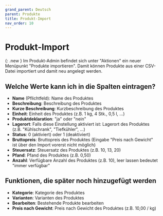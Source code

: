 ```yaml
---
grand_parent: Deutsch
parent: Produkte
title: Produkt-Import
nav_order: 10
---
```


# Produkt-Import

{: .new }
Im Produkt-Admin befindet sich unter "Aktionen" ein neuer Menüpunkt "Produkte importieren". Damit können Produkte aus einer CSV-Datei importiert und damit neu angelegt werden.


## Welche Werte kann ich in die Spalten eintragen?

* **Name** (Pflichtfeld): Name des Produktes
* **Beschreibung**: Beschreibung des Produktes
* **Kurze Beschreibung**: Kurzbeschreibung des Produktes
* **Einheit**: Einheit des Produktes (z.B. 1 kg, 4 Stk., 0,5 l, ...)
* **Produktdeklaration**: "ja" oder "nein"
* **Lagerort**: Falls diese Einstellung aktiviert ist: Lagerort des Produktes (z.B. "Kühlschrank", "Tiefkühler", ...)
* **Status**: 0 (aktiviert) oder 1 (deaktiviert)
* **Bruttopreis**: Bruttopreis des Produktes (Eingabe "Preis nach Gewicht" ist über den Import vorerst nicht möglich)
* **Steuersatz**: Steuersatz des Produktes (z.B. 10, 13, 20)
* **Pfand**: Pfand des Produktes (z.B. 0,50)
* **Anzahl**: Verfügbare Anzahl des Produktes (z.B. 10), leer lassen bedeutet "immer verfügbar"


## Funktionen, die später noch hinzugefügt werden

* **Kategorie**: Kategorie des Produktes
* **Varianten**: Varianten des Produktes
* **Bearbeiten**: Bestehende Produkte bearbeiten
* **Preis nach Gewicht**: Preis nach Gewicht des Produktes (z.B. 10,00 / kg)
